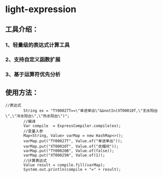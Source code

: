# light-expression
## 工具介绍：
### 1、轻量级的表达式计算工具
### 2、支持自定义函数扩展
### 3、基于运算符优先分析


## 使用方法：

```
//表达式
        String ex = "TY00027T==\"单进单出\"&&notIn(XT00010T,\"无水阳台\",\"冷水阳台\",\"热水阳台\")";
        //编译
        Var compile  = ExpressCompiler.compile(ex);
        //变量入参
        Map<String, Value> varMap = new HashMap<>();
        varMap.put("TY00027T", Value.of("单进单出"));
        varMap.put("XT00010T", Value.of("衣帽间"));
        varMap.put("TY00020B", Value.of(false));
        varMap.put("XT00025N", Value.of(1));
        //计算表达式
        Value result = compile.fill(varMap);
        System.out.println(compile + "=" + result);
```
